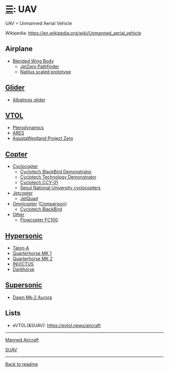 [&#9776;](readme.md#categories): UAV
====================================

UAV = Unmanned Aerial Vehicle

Wikipedia: <https://en.wikipedia.org/wiki/Unmanned_aerial_vehicle>

## Airplane
- [Blended Wing Body](Airplane.BlendedWingBody.md)
  - [JetZero Pathfinder](Airplane.BlendedWingBody.md#jetzero-pathfinder)
  - [Natilus scaled prototype](Airplane.BlendedWingBody.md#natilus-scaled-prototype)

## [Glider](Glider.md#uav)
- [Albatross glider](Glider.md#albatross-glider)

## [VTOL](UAV.VTOL.md)
- [Pterodynamics](UAV.VTOL.md#pterodynamics-transwing-p4)
- [ARES](UAV.VTOL.md#ares)
- [AgustaWestland Project Zero](UAV.VTOL.md#agustawestland-project-zero)

## [Copter](UAV.Copter.md)
- [Cyclocopter](Cyclocopter.md#uav)
  - [Cyclotech BlackBird Demonstrator](Cyclocopter.md#cyclotech-blackbird-demonstrator)
  - [Cyclotech Technology Demonstrator](Cyclocopter.md#cyclotech-technology-demonstrator)
  - [Cyclotech CCY-01](Cyclocopter.md#cyclotech-ccy-01)
  - [Seoul National University cyclocopters](Cyclocopter.md#seoul-national-university-cyclocopters)
- [Jetcopter](Jetcopter.md#uav)
  - [JetQuad](Jetcopter.md#jetquad)
- [Omnicopter](Omnicopter.md#uav) ([Comparison](Omnicopter.md#comparison))
  - [Cyclotech BlackBird](Omnicopter.md#cyclotech-blackbird-demonstrator)
- [Other](UAV.Copter.md#other)
  - [Flowcopter FC100](UAV.Copter.md#flowcopter-fc100)

## [Hypersonic](Supersonic.md#uav-hypersonic)
- [Talon-A](Supersonic.md#talon-a)
- [Quarterhorse MK 1](Supersonic.md#quarterhorse-mk-1)
- [Quarterhorse MK 2](Supersonic.md#quarterhorse-mk-2)
- [INVICTUS](Supersonic.md#invictus)
- [Darkhorse](Supersonic.md#darkhorse)

## [Supersonic](Supersonic.md#uav-supersonic)
- [Dawn Mk-2 Aurora](Supersonic.md#dawn-mk-2-aurora)

## Lists

- eVTOL(&SUAV): <https://evtol.news/aircraft>



---
[Manned Aircraft](Aircraft.md)

[SUAV](SUAV.md)



---
[Back to readme](readme.md)

